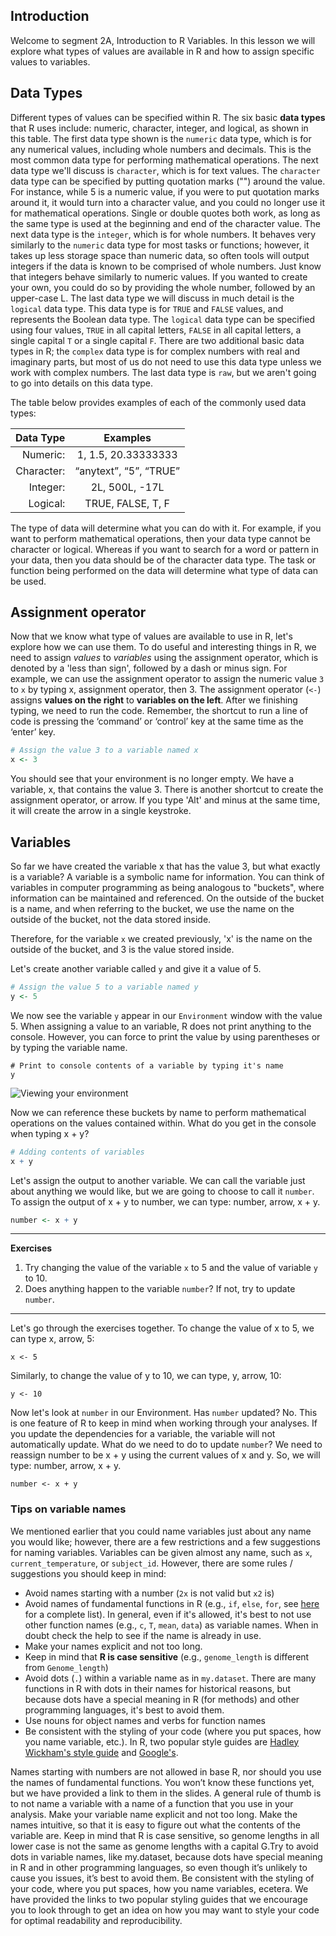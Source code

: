 ## Introduction

Welcome to segment 2A, Introduction to R Variables. In this lesson we will explore what types of values are available in R and how to assign specific values to variables.

## Data Types

Different types of values can be specified within R. The six basic **data types** that R uses include: numeric, character,  integer, and logical, as shown in this table. The first data type shown is the `numeric` data type, which is for any numerical values, including whole numbers and decimals. This is the most common data type for performing mathematical operations. The next data type we'll discuss is `character`, which is for text values. The `character` data type can be specified by putting quotation marks ("") around the value. For instance, while 5 is a numeric value, if you were to put quotation marks around it, it would turn into a character value, and you could no longer use it for mathematical operations. Single or double quotes both work, as long as the same type is used at the beginning and end of the character value. The next data type is the `integer`, which is for whole numbers. It behaves very similarly to the `numeric` data type for most tasks or functions; however, it takes up less storage space than numeric data, so often tools will output integers if the data is known to be comprised of whole numbers. Just know that integers behave similarly to numeric values. If you wanted to create your own, you could do so by providing the whole number, followed by an upper-case L. The last data type we will discuss in much detail is the `logical` data type. This data type is for `TRUE` and `FALSE` values, and represents the Boolean data type. The `logical` data type can be specified using four values, `TRUE` in all capital letters, `FALSE` in all capital letters, a single capital `T` or a single capital `F`. There are two additional basic data types in R; the `complex` data type is for complex numbers with real and imaginary parts, but most of us do not need to use this data type unless we work with complex numbers. The last data type is `raw`, but we aren't going to go into details on this data type.

The table below provides examples of each of the commonly used data types:

| Data Type  | Examples|
| -----------:|:-------------------------------:|
| Numeric:  | 1, 1.5, 20.33333333|
| Character:  | “anytext”, “5”, “TRUE”|
| Integer:  | 2L, 500L, -17L|
| Logical:  | TRUE, FALSE, T, F|

The type of data will determine what you can do with it. For example, if you want to perform mathematical operations, then your data type cannot be character or logical. Whereas if you want to search for a word or pattern in your data, then you data should be of the character data type. The task or function being performed on the data will determine what type of data can be used.

## Assignment operator

Now that we know what type of values are available to use in R, let's explore how we can use them. To do useful and interesting things in R, we need to assign _values_ to _variables_ using the assignment operator, which is denoted by a 'less than sign', followed by a dash or minus sign.  For example, we can use the assignment operator to assign the numeric value `3` to `x` by typing x, assignment operator, then 3. The assignment operator (`<-`) assigns **values on the right** to **variables on the left**. After we finishing typing, we need to run the code. Remember, the shortcut to run a line of code is pressing the ‘command’ or ‘control’ key at the same time as the ‘enter’ key. 

```r
# Assign the value 3 to a variable named x
x <- 3
```

You should see that your environment is no longer empty. We have a variable, x, that contains the value 3. There is another shortcut to create the assignment operator, or arrow. If you type 'Alt' and minus at the same time, it will create the arrow in a single keystroke.


## Variables

So far we have created the variable x that has the value 3, but what exactly is a variable? A variable is a symbolic name for information. You can think of variables in computer programming as being analogous to "buckets", where information can be maintained and referenced. On the outside of the bucket is a name, and when referring to the bucket, we use the name on the outside of the bucket, not the data stored inside.

Therefore, for the variable `x` we created previously, 'x' is the name on the outside of the bucket, and 3 is the value stored inside.

Let's create another variable called `y` and give it a value of 5. 

```r
# Assign the value 5 to a variable named y
y <- 5
```

We now see the variable `y` appear in our `Environment` window with the value 5. When assigning a value to an variable, R does not print anything to the console. However, you can force to print the value by using parentheses or by typing the variable name.

```
# Print to console contents of a variable by typing it's name
y
```


![Viewing your environment](../img/environment.png)

Now we can reference these buckets by name to perform mathematical operations on the values contained within. What do you get in the console when typing x + y? 

```r
# Adding contents of variables
x + y
```

Let's assign the output to another variable. We can call the variable just about anything we would like, but we are going to choose to call it `number`. To assign the output of x + y to number, we can type: number, arrow, x + y.

```r
number <- x + y
```

***

**Exercises**
1.	Try changing the value of the variable `x` to 5 and the value of variable `y` to 10. 
2.	Does anything happen to the variable `number`? If not, try to update `number`.

***

Let's go through the exercises together. To change the value of x to 5, we can type x, arrow, 5:

```
x <- 5
```

Similarly, to change the value of y to 10, we can type, y, arrow, 10:

```
y <- 10
```

Now let's look at `number` in our Environment. Has `number` updated? No. This is one feature of R to keep in mind when working through your analyses. If you update the dependencies for a variable, the variable will not automatically update. What do we need to do to update `number`? We need to reassign number to be x + y using the current values of x and y. So, we will type: number, arrow, x + y.

```
number <- x + y
```

### Tips on variable names

We mentioned earlier that you could name variables just about any name you would like; however, there are a few restrictions and a few suggestions for naming variables. Variables can be given almost any name, such as `x`, `current_temperature`, or
`subject_id`. However, there are some rules / suggestions you should keep in mind:

- Avoid names starting with a number (`2x` is not valid but `x2` is)
- Avoid names of fundamental functions in R (e.g., `if`, `else`, `for`, see [here](https://stat.ethz.ch/R-manual/R-devel/library/base/html/Reserved.html) for a complete list). In general, even if it's allowed, it's best to not use other function names (e.g., `c`, `T`, `mean`, `data`) as variable names. When in doubt check the help to see if the name is already in use. 
- Make your names explicit and not too long.
- Keep in mind that **R is case sensitive** (e.g., `genome_length` is different from `Genome_length`)
- Avoid dots (`.`) within a variable name as in `my.dataset`. There are many functions in R with dots in their names for historical reasons, but because dots have a special meaning in R (for methods) and other programming languages, it's best to avoid them. 
- Use nouns for object names and verbs for function names
- Be consistent with the styling of your code (where you put spaces, how you name variable, etc.). In R, two popular style guides are [Hadley Wickham's style guide](http://adv-r.had.co.nz/Style.html) and [Google's](http://web.stanford.edu/class/cs109l/unrestricted/resources/google-style.html).

Names starting with numbers are not allowed in base R, nor should you use the names of fundamental functions. You won’t know these functions yet, but we have provided a link to them in the slides. A general rule of thumb is to not name a variable with a name of a function that you use in your analysis. Make your variable name explicit and not too long. Make the names intuitive, so that it is easy to figure out what the contents of the variable are. Keep in mind that R is case sensitive, so genome lengths in all lower case is not the same as genome lengths with a capital G.Try to avoid dots in variable names, like my.dataset, because dots have special meaning in R and in other programming languages, so even though it’s unlikely to cause you issues, it’s best to avoid them. Be consistent with the styling of your code, where you put spaces, how you name variables, ecetera. We have provided the links to two popular styling guides that we encourage you to look through to get an idea on how you may want to style your code for optimal readability and reproducibility.


